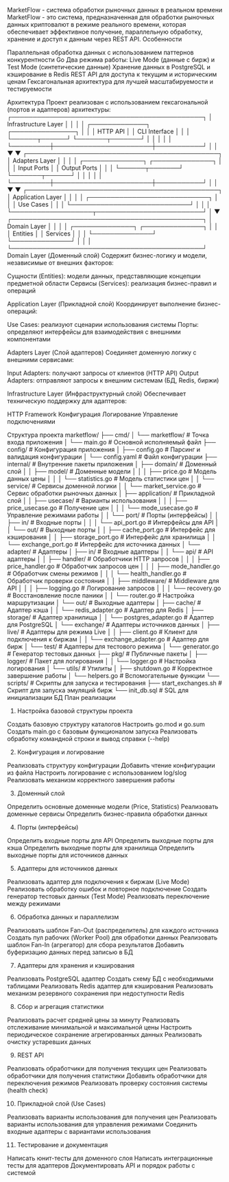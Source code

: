 MarketFlow - система обработки рыночных данных в реальном времени
MarketFlow - это система, предназначенная для обработки рыночных данных криптовалют в режиме реального времени, которая обеспечивает эффективное получение, параллельную обработку, хранение и доступ к данным через REST API.
Особенности

Параллельная обработка данных с использованием паттернов конкурентности Go
Два режима работы: Live Mode (данные с бирж) и Test Mode (синтетические данные)
Хранение данных в PostgreSQL и кэширование в Redis
REST API для доступа к текущим и историческим ценам
Гексагональная архитектура для лучшей масштабируемости и тестируемости

Архитектура
Проект реализован с использованием гексагональной (портов и адаптеров) архитектуры:
           ┌─────────────────────────────────────────────┐
           │            Infrastructure Layer             │
           │                                             │
           │  ┌─────────────┐        ┌───────────────┐   │
           │  │   HTTP API  │        │ CLI Interface │   │
           │  └──────┬──────┘        └───────┬───────┘   │
           │         │                       │           │
           └─────────┼───────────────────────┼───────────┘
                     │                       │
                     ▼                       ▼
           ┌─────────────────────────────────────────────┐
           │              Adapters Layer                 │
           │                                             │
           │  ┌──────────────┐       ┌──────────────┐    │
           │  │ Input Ports  │       │ Output Ports │    │
           │  └──────┬───────┘       └───────┬──────┘    │
           │         │                       │           │
           └─────────┼───────────────────────┼───────────┘
                     │                       │
                     ▼                       ▼
           ┌─────────────────────────────────────────────┐
           │             Application Layer               │
           │                                             │
           │      ┌────────────────────────────┐         │
           │      │        Use Cases           │         │
           │      └────────────────────────────┘         │
           │                                             │
           └───────────────────┬─────────────────────────┘
                               │
                               ▼
           ┌─────────────────────────────────────────────┐
           │              Domain Layer                   │
           │                                             │
           │  ┌──────────────┐       ┌──────────────┐    │
           │  │   Entities   │       │   Services   │    │
           │  └──────────────┘       └──────────────┘    │
           │                                             │
           └─────────────────────────────────────────────┘
Domain Layer (Доменный слой)
Содержит бизнес-логику и модели, независимые от внешних факторов:

Сущности (Entities): модели данных, представляющие концепции предметной области
Сервисы (Services): реализация бизнес-правил и операций

Application Layer (Прикладной слой)
Координирует выполнение бизнес-операций:

Use Cases: реализуют сценарии использования системы
Порты: определяют интерфейсы для взаимодействия с внешними компонентами

Adapters Layer (Слой адаптеров)
Соединяет доменную логику с внешними сервисами:

Input Adapters: получают запросы от клиентов (HTTP API)
Output Adapters: отправляют запросы к внешним системам (БД, Redis, биржи)

Infrastructure Layer (Инфраструктурный слой)
Обеспечивает техническую поддержку для адаптеров:

HTTP Framework
Конфигурация
Логирование
Управление подключениями

Структура проекта
marketflow/
├── cmd/
│   └── marketflow/                 # Точка входа приложения
│       └── main.go                 # Основной исполняемый файл
├── config/                         # Конфигурация приложения
│   ├── config.go                   # Парсинг и валидация конфигурации
│   └── config.yaml                 # Файл конфигурации
├── internal/                       # Внутренние пакеты приложения
│   ├── domain/                     # Доменный слой
│   │   ├── model/                  # Доменные модели
│   │   │   ├── price.go            # Модель данных цены
│   │   │   └── statistics.go       # Модель статистики цен
│   │   └── service/                # Сервисы доменной логики
│   │       └── market_service.go   # Сервис обработки рыночных данных
│   ├── application/                # Прикладной слой
│   │   ├── usecase/                # Варианты использования
│   │   │   ├── price_usecase.go    # Получение цен
│   │   │   └── mode_usecase.go     # Управление режимами работы
│   │   └── port/                   # Порты (интерфейсы)
│   │       ├── in/                 # Входные порты
│   │       │   └── api_port.go     # Интерфейсы для API
│   │       └── out/                # Выходные порты
│   │           ├── cache_port.go   # Интерфейс для кэширования
│   │           ├── storage_port.go # Интерфейс для хранилища
│   │           └── exchange_port.go # Интерфейс для источника данных
│   └── adapter/                    # Адаптеры
│       ├── in/                     # Входные адаптеры
│       │   └── api/                # API адаптеры
│       │       ├── handler/        # Обработчики HTTP запросов
│       │       │   ├── price_handler.go # Обработчик запросов цен
│       │       │   ├── mode_handler.go  # Обработчик смены режимов
│       │       │   └── health_handler.go # Обработчик проверки состояния
│       │       ├── middleware/     # Middleware для API
│       │       │   ├── logging.go  # Логирование запросов
│       │       │   └── recovery.go # Восстановление после паники
│       │       └── router.go       # Настройка маршрутизации
│       └── out/                    # Выходные адаптеры
│           ├── cache/              # Адаптер кэша
│           │   └── redis_adapter.go # Адаптер для Redis
│           ├── storage/            # Адаптер хранилища
│           │   └── postgres_adapter.go # Адаптер для PostgreSQL
│           └── exchange/           # Адаптеры источников данных
│               ├── live/           # Адаптеры для режима Live
│               │   ├── client.go   # Клиент для подключения к биржам
│               │   └── exchange_adapter.go # Адаптер для бирж
│               └── test/           # Адаптеры для тестового режима
│                   └── generator.go # Генератор тестовых данных
├── pkg/                           # Публичные пакеты
│   ├── logger/                    # Пакет для логирования
│   │   └── logger.go              # Настройка логирования
│   └── utils/                     # Утилиты
│       ├── shutdown.go            # Корректное завершение работы
│       └── helpers.go             # Вспомогательные функции
└── scripts/                       # Скрипты для запуска и тестирования
    ├── start_exchanges.sh         # Скрипт для запуска эмуляций бирж
    └── init_db.sql                # SQL для инициализации БД
План реализации
1. Настройка базовой структуры проекта

 Создать базовую структуру каталогов
 Настроить go.mod и go.sum
 Создать main.go с базовым функционалом запуска
 Реализовать обработку командной строки и вывод справки (--help)

2. Конфигурация и логирование

 Реализовать структуру конфигурации
 Добавить чтение конфигурации из файла
 Настроить логирование с использованием log/slog
 Реализовать механизм корректного завершения работы

3. Доменный слой

 Определить основные доменные модели (Price, Statistics)
 Реализовать доменные сервисы
 Определить бизнес-правила обработки данных

4. Порты (интерфейсы)

 Определить входные порты для API
 Определить выходные порты для кэша
 Определить выходные порты для хранилища
 Определить выходные порты для источников данных

5. Адаптеры для источников данных

 Реализовать адаптер для подключения к биржам (Live Mode)
 Реализовать обработку ошибок и повторное подключение
 Создать генератор тестовых данных (Test Mode)
 Реализовать переключение между режимами

6. Обработка данных и параллелизм

 Реализовать шаблон Fan-Out (распределитель) для каждого источника
 Создать пул рабочих (Worker Pool) для обработки данных
 Реализовать шаблон Fan-In (агрегатор) для сбора результатов
 Добавить буферизацию данных перед записью в БД

7. Адаптеры для хранения и кэширования

 Реализовать PostgreSQL адаптер
 Создать схему БД с необходимыми таблицами
 Реализовать Redis адаптер для кэширования
 Реализовать механизм резервного сохранения при недоступности Redis

8. Сбор и агрегация статистики

 Реализовать расчет средней цены за минуту
 Реализовать отслеживание минимальной и максимальной цены
 Настроить периодическое сохранение агрегированных данных
 Реализовать очистку устаревших данных

9. REST API

 Реализовать обработчики для получения текущих цен
 Реализовать обработчики для получения статистики
 Добавить обработчики для переключения режимов
 Реализовать проверку состояния системы (health check)

10. Прикладной слой (Use Cases)

 Реализовать варианты использования для получения цен
 Реализовать варианты использования для управления режимами
 Соединить входные адаптеры с вариантами использования

11. Тестирование и документация

 Написать юнит-тесты для доменного слоя
 Написать интеграционные тесты для адаптеров
 Документировать API и порядок работы с системой